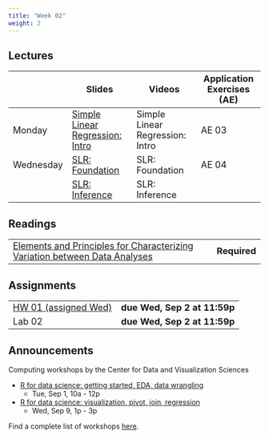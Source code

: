```yaml
---
title: "Week 02"
weight: 2
---
```


<style>
table {
font-size: 18px;
}

</style>

## Lectures

|           | Slides                   | Videos | Application Exercises (AE) |
|-----------|--------------------------|--------|--------|
| Monday    | [Simple Linear Regression: Intro](https://sta210-fa20.netlify.app/slides/03-slr-intro.html#1) | Simple Linear Regression: Intro | AE 03 |
| Wednesday | [SLR: Foundation](https://sta210-fa20.netlify.app/slides/04-slr-foundation.html)    | SLR: Foundation | AE 04 |
|  |     [SLR: Inference](https://sta210-fa20.netlify.app/slides/04-slr-coef-inf.html)  | SLR: Inference    | |


## Readings

|            |   |
|------------|---|
| [Elements and Principles for Characterizing Variation between Data Analyses](https://arxiv.org/pdf/1903.07639.pdf)  | **Required**   |


## Assignments

|                        |   |
|------------------------|---|
| [HW 01 (assigned Wed)](https://sta210-fa20.netlify.app/hw/hw-01.html)            |  **due Wed, Sep 2 at 11:59p** |
| Lab 02          |  **due Wed, Sep 2 at 11:59p** |


## Announcements

Computing workshops by the Center for Data and Visualization Sciences
- [R for data science: getting started, EDA, data wrangling](https://duke.libcal.com/event/6867861)
  - Tue, Sep 1, 10a - 12p
- [R for data science: visualization, pivot, join, regression](https://duke.libcal.com/event/6867914)
  - Wed, Sep 9, 1p - 3p
  
Find a complete list of workshops [here](https://library.duke.edu/data/workshops). 






